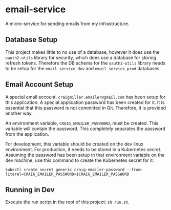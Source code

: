 # email-service

A micro-service for sending emails from my infrastructure.

## Database Setup

This project makes little to no use of a database, however it does use the `oauth2-utils` library for security, which does use a database for storing refresh tokens. Therefore the DB schema for the `oauth2-utils` library needs to be setup for the `email_service_dev` and `email_service_prod` databases.

## Email Account Setup

A special email account, `craigmiller.emailer@gmail.com` has been setup for this application. A special application password has been created for it. It is essential that this password is not committed in Git. Therefore, it is provided another way.

An environment variable, `CRAIG_EMAILER_PASSWORD`, must be created. This variable will contain the password. This completely separates the password from the application.

For development, this variable should be created on the dev linux environment. For production, it needs to be stored in a Kubernetes secret. Assuming the password has been setup in that environment variable on the dev machine, use this command to create the Kubernetes secret for it:

```
kubectl create secret generic craig-emailer-password --from-literal=CRAIG_EMAILER_PASSWORD=$CRAIG_EMAILER_PASSWORD
```

## Running in Dev

Execute the run script in the root of this project: `sh run.sh`.